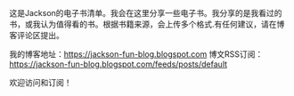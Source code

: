 这是Jackson的电子书清单。我会在这里分享一些电子书。我分享的是我看过的书，或我认为值得看的书。根据书籍来源，会上传多个格式.有任何建议，请在博客评论区提出。

我的博客地址：https://jackson-fun-blog.blogspot.com
博文RSS订阅：https://jackson-fun-blog.blogspot.com/feeds/posts/default

欢迎访问和订阅！
